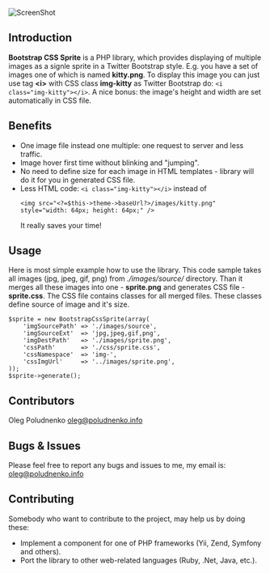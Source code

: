 ![ScreenShot](https://raw.github.com/uaoleg/bootstrap-css-sprite/edit/master/VIEWME.png)

## Introduction
<b>Bootstrap CSS Sprite</b> is a PHP library, which provides displaying of multiple images as a signle sprite in a Twitter Bootstrap style. 
E.g. you have a set of images one of which is named <b>kitty.png</b>. 
To display this image you can just use tag <b>&lt;i&gt;</b> with CSS class <b>img-kitty</b> as Twitter Bootstrap do: <code>&lt;i class="img-kitty"&gt;&lt;/i&gt;</code>.
A nice bonus: the image's height and width are set automatically in CSS file.

## Benefits
<ul>
    <li>One image file instead one multiple: one request to server and less traffic.</li>
    <li>Image hover first time without blinking and "jumping".</li>
    <li>No need to define size for each image in HTML templates - library will do it for you in generated CSS file.</li>
    <li>Less HTML code: <code>&lt;i class="img-kitty"&gt;&lt;/i&gt;</code> instead of <pre><code>&lt;img src="&lt;?=$this->theme->baseUrl?&gt;/images/kitty.png" style="width: 64px; height: 64px;" /&gt;</code></pre>
    It really saves your time!</li>
</ul>

## Usage
Here is most simple example how to use the library.
This code sample takes all images (jpg, jpeg, gif, png) from <i>./images/source/</i> directory.
Than it merges all these images into one - <b>sprite.png</b> and generates CSS file - <b>sprite.css</b>.
The CSS file contains classes for all merged files. These classes define source of image and it's size.
<pre><code>$sprite = new BootstrapCssSprite(array(
    'imgSourcePath' => './images/source',
    'imgSourceExt'  => 'jpg,jpeg,gif,png',
    'imgDestPath'   => './images/sprite.png',
    'cssPath'       => './css/sprite.css',
    'cssNamespace'  => 'img-',
    'cssImgUrl'     => '../images/sprite.png',
));
$sprite->generate();
</code></pre>

## Contributors
Oleg Poludnenko <oleg@poludnenko.info>

## Bugs & Issues
Please feel free to report any bugs and issues to me, my email is: <oleg@poludnenko.info>

## Contributing
Somebody who want to contribute to the project, may help us by doing these:
<ul>
    <li>Implement a component for one of PHP frameworks (Yii, Zend, Symfony and others).</li>
    <li>Port the library to other web-related languages (Ruby, .Net, Java, etc.).</li>
</ul>
